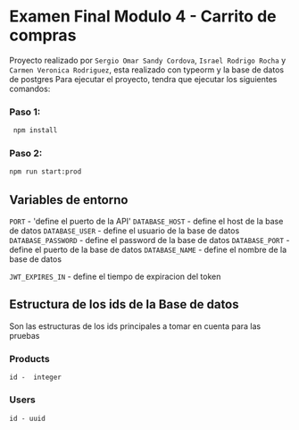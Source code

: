 # Examen Final Modulo 4 - Carrito de compras

Proyecto realizado por `Sergio Omar Sandy Cordova`, `Israel Rodrigo Rocha` y `Carmen Veronica Rodriguez`, esta realizado con typeorm y la base de datos de postgres
Para ejecutar el proyecto, tendra que ejecutar los siguientes comandos:

### Paso 1:
```bash
 npm install
```
### Paso 2:

```bash
npm run start:prod
```

## Variables de entorno

`PORT` - 'define el puerto de la API'
`DATABASE_HOST` - define el host de la base de datos
`DATABASE_USER` - define el usuario de la base de datos
`DATABASE_PASSWORD` - define el password de la base de datos
`DATABASE_PORT` - define el puerto de la base de datos
`DATABASE_NAME` - define el nombre de la base de datos

`JWT_EXPIRES_IN` - define el tiempo de expiracion del token

## Estructura de los ids de la Base de datos

Son las estructuras de los ids principales a tomar en cuenta para las pruebas

### Products
`id -  integer`
### Users
`id - uuid`